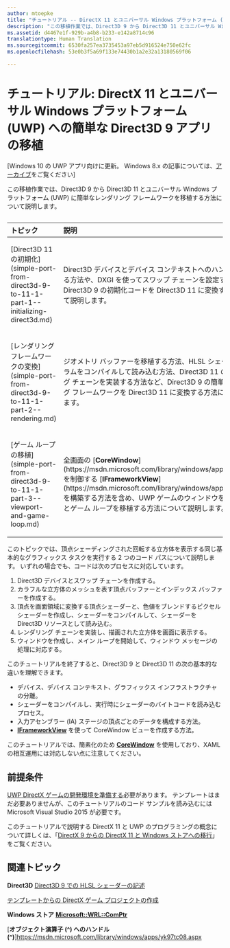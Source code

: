 ```yaml
---
author: mtoepke
title: "チュートリアル -- DirectX 11 とユニバーサル Windows プラットフォーム (UWP) への簡単な Direct3D 9 アプリの移植"
description: "この移植作業では、Direct3D 9 から Direct3D 11 とユニバーサル Windows プラットフォーム (UWP) に簡単なレンダリング フレームワークを移植する方法について説明します。"
ms.assetid: d4467e1f-929b-a4b8-b233-e142a8714c96
translationtype: Human Translation
ms.sourcegitcommit: 6530fa257ea3735453a97eb5d916524e750e62fc
ms.openlocfilehash: 53e0b3f5a69f133e74430b1a2e32a13180569f06

---
```


# チュートリアル: DirectX 11 とユニバーサル Windows プラットフォーム (UWP) への簡単な Direct3D 9 アプリの移植


\[Windows 10 の UWP アプリ向けに更新。 Windows 8.x の記事については、[アーカイブ](http://go.microsoft.com/fwlink/p/?linkid=619132)をご覧ください\]

この移植作業では、Direct3D 9 から Direct3D 11 とユニバーサル Windows プラットフォーム (UWP) に簡単なレンダリング フレームワークを移植する方法について説明します。
## 
<table>
<colgroup>
<col width="50%" />
<col width="50%" />
</colgroup>
<thead>
<tr class="header">
<th align="left">トピック</th>
<th align="left">説明</th>
</tr>
</thead>
<tbody>
<tr class="odd">
<td align="left"><p>[Direct3D 11 の初期化](simple-port-from-direct3d-9-to-11-1-part-1--initializing-direct3d.md)</p></td>
<td align="left"><p>Direct3D デバイスとデバイス コンテキストへのハンドルを取得する方法や、DXGI を使ってスワップ チェーンを設定する方法など、Direct3D 9 の初期化コードを Direct3D 11 に変換する方法について説明します。</p></td>
</tr>
<tr class="even">
<td align="left"><p>[レンダリング フレームワークの変換](simple-port-from-direct3d-9-to-11-1-part-2--rendering.md)</p></td>
<td align="left"><p>ジオメトリ バッファーを移植する方法、HLSL シェーダー プログラムをコンパイルして読み込む方法、Direct3D 11 のレンダリング チェーンを実装する方法など、Direct3D 9 の簡単なレンダリング フレームワークを Direct3D 11 に変換する方法について説明します。</p></td>
</tr>
<tr class="odd">
<td align="left"><p>[ゲーム ループの移植](simple-port-from-direct3d-9-to-11-1-part-3--viewport-and-game-loop.md)</p></td>
<td align="left"><p>全画面の [<strong>CoreWindow</strong>](https://msdn.microsoft.com/library/windows/apps/br208225) を制御する [<strong>IFrameworkView</strong>](https://msdn.microsoft.com/library/windows/apps/hh700478) を構築する方法を含め、UWP ゲームのウィンドウを実装する方法とゲーム ループを移植する方法について説明します。</p></td>
</tr>
</tbody>
</table>

 

このトピックでは、頂点シェーディングされた回転する立方体を表示する同じ基本的なグラフィックス タスクを実行する 2 つのコード パスについて説明します。 いずれの場合でも、コードは次のプロセスに対応しています。

1.  Direct3D デバイスとスワップ チェーンを作成する。
2.  カラフルな立方体のメッシュを表す頂点バッファーとインデックス バッファーを作成する。
3.  頂点を画面領域に変換する頂点シェーダーと、色値をブレンドするピクセル シェーダーを作成し、シェーダーをコンパイルして、シェーダーを Direct3D リソースとして読み込む。
4.  レンダリング チェーンを実装し、描画された立方体を画面に表示する。
5.  ウィンドウを作成し、メイン ループを開始して、ウィンドウ メッセージの処理に対応する。

このチュートリアルを終了すると、Direct3D 9 と Direct3D 11 の次の基本的な違いを理解できます。

-   デバイス、デバイス コンテキスト、グラフィックス インフラストラクチャの分離。
-   シェーダーをコンパイルし、実行時にシェーダーのバイトコードを読み込むプロセス。
-   入力アセンブラー (IA) ステージの頂点ごとのデータを構成する方法。
-   [**IFrameworkView**](https://msdn.microsoft.com/library/windows/apps/hh700478) を使って CoreWindow ビューを作成する方法。

このチュートリアルでは、簡素化のため [**CoreWindow**](https://msdn.microsoft.com/library/windows/apps/br208225) を使用しており、XAML の相互運用には対応しない点に注意してください。

## 前提条件


[UWP DirectX ゲームの開発環境を準備する](prepare-your-dev-environment-for-windows-store-directx-game-development.md)必要があります。 テンプレートはまだ必要ありませんが、このチュートリアルのコード サンプルを読み込むには Microsoft Visual Studio 2015 が必要です。

このチュートリアルで説明する DirectX 11 と UWP のプログラミングの概念について詳しくは、「[DirectX 9 からの DirectX 11 と Windows ストアへの移行](porting-considerations.md)」をご覧ください。

## 関連トピック


**Direct3D**
[Direct3D 9 での HLSL シェーダーの記述](https://msdn.microsoft.com/library/windows/desktop/bb944006)

[テンプレートからの DirectX ゲーム プロジェクトの作成](user-interface.md)

**Windows ストア**
[**Microsoft::WRL::ComPtr**](https://msdn.microsoft.com/library/windows/apps/br244983.aspx)

[**オブジェクト演算子 (^) へのハンドル (^)**]https://msdn.microsoft.com/library/windows/apps/yk97tc08.aspx

 

 







<!--HONumber=Aug16_HO3-->


